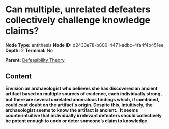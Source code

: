# Can multiple, unrelated defeaters collectively challenge knowledge claims?

**Node Type:** antithesis
**Node ID:** d2433e78-b800-4471-adbc-4fa4f4b451ee
**Depth:** 2
**Terminal:** No

**Parent:** [Defeasibility Theory](defeasibility-theory.md)

## Content

**Envision an archaeologist who believes she has discovered an ancient artifact based on multiple sources of evidence, each individually strong, but there are several unrelated anomalous findings which, if combined, could cast doubt on the artifact's origin. Despite this, intuitively, the archaeologist seems to know the artifact is ancient.**, **It seems counterintuitive that individually irrelevant defeaters should collectively be potent enough to undo or deter someone’s claim to knowledge.**
